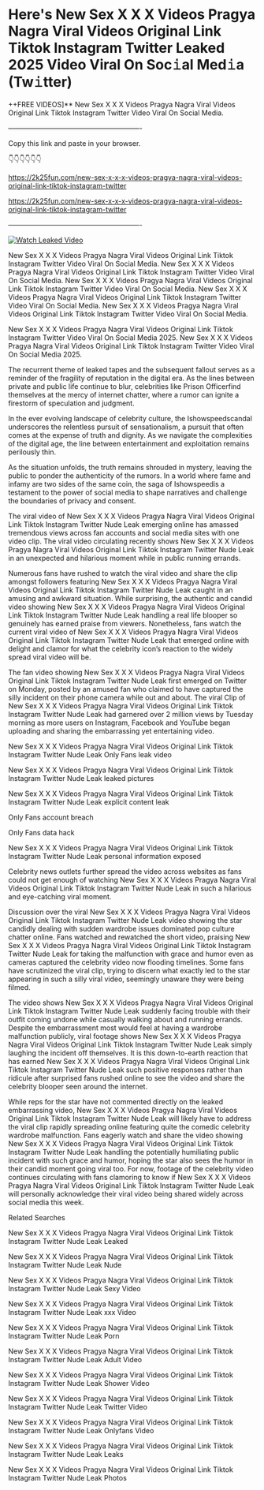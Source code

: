 # Here's New Sex X X X Videos Pragya Nagra Viral Videos Original Link Tiktok Instagram Twitter Leaked 2025 Video Viral On Soc𝚒al Med𝚒a (Tw𝚒tter)

++FREE VIDEOS]** New Sex X X X Videos Pragya Nagra Viral Videos Original Link Tiktok Instagram Twitter Video Viral On Social Media.

———————————————————-

Copy this link and paste in your browser.

👇👇👇👇👇👇

https://2k25fun.com/new-sex-x-x-x-videos-pragya-nagra-viral-videos-original-link-tiktok-instagram-twitter

https://2k25fun.com/new-sex-x-x-x-videos-pragya-nagra-viral-videos-original-link-tiktok-instagram-twitter

———————————————————-

[![Watch Leaked Video](https://miro.medium.com/v2/resize:fit:828/format:webp/1*cilzJN44JGOrTw9NJCrNHA.gif "Watch Leaked Video")](https://2k25fun.com/new-sex-x-x-x-videos-pragya-nagra-viral-videos-original-link-tiktok-instagram-twitter)

New Sex X X X Videos Pragya Nagra Viral Videos Original Link Tiktok Instagram Twitter Video Viral On Social Media. New Sex X X X Videos Pragya Nagra Viral Videos Original Link Tiktok Instagram Twitter Video Viral On Social Media. New Sex X X X Videos Pragya Nagra Viral Videos Original Link Tiktok Instagram Twitter Video Viral On Social Media. New Sex X X X Videos Pragya Nagra Viral Videos Original Link Tiktok Instagram Twitter Video Viral On Social Media. New Sex X X X Videos Pragya Nagra Viral Videos Original Link Tiktok Instagram Twitter Video Viral On Social Media.

New Sex X X X Videos Pragya Nagra Viral Videos Original Link Tiktok Instagram Twitter Video Viral On Social Media 2025. New Sex X X X Videos Pragya Nagra Viral Videos Original Link Tiktok Instagram Twitter Video Viral On Social Media 2025.

The recurrent theme of leaked tapes and the subsequent fallout serves as a reminder of the fragility of reputation in the digital era. As the lines between private and public life continue to blur, celebrities like Prison Officerfind themselves at the mercy of internet chatter, where a rumor can ignite a firestorm of speculation and judgment.

In the ever evolving landscape of celebrity culture, the Ishowspeedscandal underscores the relentless pursuit of sensationalism, a pursuit that often comes at the expense of truth and dignity. As we navigate the complexities of the digital age, the line between entertainment and exploitation remains perilously thin.

As the situation unfolds, the truth remains shrouded in mystery, leaving the public to ponder the authenticity of the rumors. In a world where fame and infamy are two sides of the same coin, the saga of Ishowspeedis a testament to the power of social media to shape narratives and challenge the boundaries of privacy and consent.

The viral video of New Sex X X X Videos Pragya Nagra Viral Videos Original Link Tiktok Instagram Twitter Nude Leak emerging online has amassed tremendous views across fan accounts and social media sites with one video clip. The viral video circulating recently shows New Sex X X X Videos Pragya Nagra Viral Videos Original Link Tiktok Instagram Twitter Nude Leak in an unexpected and hilarious moment while in public running errands.

Numerous fans have rushed to watch the viral video and share the clip amongst followers featuring New Sex X X X Videos Pragya Nagra Viral Videos Original Link Tiktok Instagram Twitter Nude Leak caught in an amusing and awkward situation. While surprising, the authentic and candid video showing New Sex X X X Videos Pragya Nagra Viral Videos Original Link Tiktok Instagram Twitter Nude Leak handling a real life blooper so genuinely has earned praise from viewers. Nonetheless, fans watch the current viral video of New Sex X X X Videos Pragya Nagra Viral Videos Original Link Tiktok Instagram Twitter Nude Leak that emerged online with delight and clamor for what the celebrity icon’s reaction to the widely spread viral video will be.

The fan video showing New Sex X X X Videos Pragya Nagra Viral Videos Original Link Tiktok Instagram Twitter Nude Leak first emerged on Twitter on Monday, posted by an amused fan who claimed to have captured the silly incident on their phone camera while out and about. The viral Clip of New Sex X X X Videos Pragya Nagra Viral Videos Original Link Tiktok Instagram Twitter Nude Leak had garnered over 2 million views by Tuesday morning as more users on Instagram, Facebook and YouTube began uploading and sharing the embarrassing yet entertaining video.

New Sex X X X Videos Pragya Nagra Viral Videos Original Link Tiktok Instagram Twitter Nude Leak Only Fans leak video

New Sex X X X Videos Pragya Nagra Viral Videos Original Link Tiktok Instagram Twitter Nude Leak leaked pictures

New Sex X X X Videos Pragya Nagra Viral Videos Original Link Tiktok Instagram Twitter Nude Leak explicit content leak

Only Fans account breach

Only Fans data hack

New Sex X X X Videos Pragya Nagra Viral Videos Original Link Tiktok Instagram Twitter Nude Leak personal information exposed

Celebrity news outlets further spread the video across websites as fans could not get enough of watching New Sex X X X Videos Pragya Nagra Viral Videos Original Link Tiktok Instagram Twitter Nude Leak in such a hilarious and eye-catching viral moment.

Discussion over the viral New Sex X X X Videos Pragya Nagra Viral Videos Original Link Tiktok Instagram Twitter Nude Leak video showing the star candidly dealing with sudden wardrobe issues dominated pop culture chatter online. Fans watched and rewatched the short video, praising New Sex X X X Videos Pragya Nagra Viral Videos Original Link Tiktok Instagram Twitter Nude Leak for taking the malfunction with grace and humor even as cameras captured the celebrity video now flooding timelines. Some fans have scrutinized the viral clip, trying to discern what exactly led to the star appearing in such a silly viral video, seemingly unaware they were being filmed.

The video shows New Sex X X X Videos Pragya Nagra Viral Videos Original Link Tiktok Instagram Twitter Nude Leak suddenly facing trouble with their outfit coming undone while casually walking about and running errands. Despite the embarrassment most would feel at having a wardrobe malfunction publicly, viral footage shows New Sex X X X Videos Pragya Nagra Viral Videos Original Link Tiktok Instagram Twitter Nude Leak simply laughing the incident off themselves. It is this down-to-earth reaction that has earned New Sex X X X Videos Pragya Nagra Viral Videos Original Link Tiktok Instagram Twitter Nude Leak such positive responses rather than ridicule after surprised fans rushed online to see the video and share the celebrity blooper seen around the internet.

While reps for the star have not commented directly on the leaked embarrassing video, New Sex X X X Videos Pragya Nagra Viral Videos Original Link Tiktok Instagram Twitter Nude Leak will likely have to address the viral clip rapidly spreading online featuring quite the comedic celebrity wardrobe malfunction. Fans eagerly watch and share the video showing New Sex X X X Videos Pragya Nagra Viral Videos Original Link Tiktok Instagram Twitter Nude Leak handling the potentially humiliating public incident with such grace and humor, hoping the star also sees the humor in their candid moment going viral too. For now, footage of the celebrity video continues circulating with fans clamoring to know if New Sex X X X Videos Pragya Nagra Viral Videos Original Link Tiktok Instagram Twitter Nude Leak will personally acknowledge their viral video being shared widely across social media this week.

Related Searches

New Sex X X X Videos Pragya Nagra Viral Videos Original Link Tiktok Instagram Twitter Nude Leak Leaked

New Sex X X X Videos Pragya Nagra Viral Videos Original Link Tiktok Instagram Twitter Nude Leak Nude

New Sex X X X Videos Pragya Nagra Viral Videos Original Link Tiktok Instagram Twitter Nude Leak Sexy Video

New Sex X X X Videos Pragya Nagra Viral Videos Original Link Tiktok Instagram Twitter Nude Leak xxx Video

New Sex X X X Videos Pragya Nagra Viral Videos Original Link Tiktok Instagram Twitter Nude Leak Porn

New Sex X X X Videos Pragya Nagra Viral Videos Original Link Tiktok Instagram Twitter Nude Leak Adult Video

New Sex X X X Videos Pragya Nagra Viral Videos Original Link Tiktok Instagram Twitter Nude Leak Shower Video

New Sex X X X Videos Pragya Nagra Viral Videos Original Link Tiktok Instagram Twitter Nude Leak Twitter Video

New Sex X X X Videos Pragya Nagra Viral Videos Original Link Tiktok Instagram Twitter Nude Leak Onlyfans Video

New Sex X X X Videos Pragya Nagra Viral Videos Original Link Tiktok Instagram Twitter Nude Leak Leaks

New Sex X X X Videos Pragya Nagra Viral Videos Original Link Tiktok Instagram Twitter Nude Leak Photos
